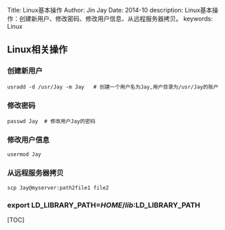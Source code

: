Title: Linux基本操作
Author: Jin Jay
Date: 2014-10
description: Linux基本操作：创建新用户、修改密码、修改用户信息、从远程服务器拷贝。
keywords: Linux

## Linux相关操作
### 创建新用户

    usradd -d /usr/Jay -m Jay   # 创建一个用户名为Jay,用户目录为/usr/Jay的账户

### 修改密码

    passwd Jay  # 修改用户Jay的密码

### 修改用户信息

    usermod Jay

### 从远程服务器拷贝

    scp Jay@myserver:path2file1 file2


### export LD_LIBRARY_PATH=$HOME/lib:$LD_LIBRARY_PATH


[TOC]
